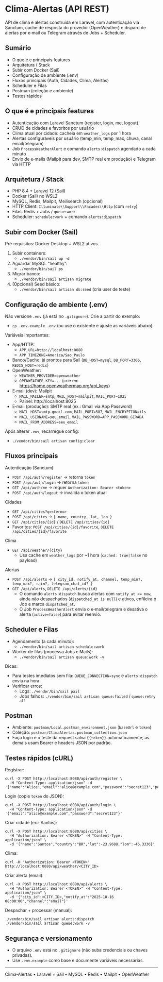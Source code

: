 # Clima‑Alertas (API REST)

API de clima e alertas construída em Laravel, com autenticação via Sanctum, cache de resposta do provedor (OpenWeather) e disparo de alertas por e‑mail ou Telegram através de Jobs + Scheduler.

## Sumário

- O que é e principais features
- Arquitetura / Stack
- Subir com Docker (Sail)
- Configuração de ambiente (.env)
- Fluxos principais (Auth, Cidades, Clima, Alertas)
- Scheduler e Filas
- Postman (coleção e ambiente)
- Testes rápidos

## O que é e principais features

- Autenticação com Laravel Sanctum (register, login, me, logout)
- CRUD de cidades e favoritos por usuário
- Clima atual por cidade: cacheia em `weather_logs` por 1 hora
- Alertas configuráveis por usuário (temp_min, temp_max, chuva, canal email/telegram)
- Job `ProcessWeatherAlert` e comando `alerts:dispatch` agendado a cada minuto
- Envio de e‑mails (Mailpit para dev, SMTP real em produção) e Telegram via HTTP

## Arquitetura / Stack

- PHP 8.4 + Laravel 12 (Sail)
- Docker (Sail) no WSL2
- MySQL, Redis, Mailpit, Meilisearch (opcional)
- HTTP Client: `Illuminate\\Support\\Facades\\Http` (com `retry`)
- Filas: Redis + Jobs / `queue:work`
- Scheduler: `schedule:work` + comando `alerts:dispatch`

## Subir com Docker (Sail)

Pré‑requisitos: Docker Desktop + WSL2 ativos.

1. Subir containers:
   - `./vendor/bin/sail up -d`
2. Aguardar MySQL “healthy”:
   - `./vendor/bin/sail ps`
3. Migrar banco:
   - `./vendor/bin/sail artisan migrate`
4. (Opcional) Seed básico:
   - `./vendor/bin/sail artisan db:seed` (cria user de teste)

## Configuração de ambiente (.env)

Não versione `.env` (já está no `.gitignore`). Crie a partir do exemplo:

- `cp .env.example .env` (ou use o existente e ajuste as variáveis abaixo)

Variáveis importantes:

- App/HTTP:
  - `APP_URL=http://localhost:8080`
  - `APP_TIMEZONE=America/Sao_Paulo`
- Banco/Cache: já prontos para Sail (`DB_HOST=mysql`, `DB_PORT=3306`, `REDIS_HOST=redis`)
- OpenWeather:
  - `WEATHER_PROVIDER=openweather`
  - `OPENWEATHER_KEY=...` (crie em https://home.openweathermap.org/api_keys)
- E‑mail (dev): Mailpit
  - `MAIL_MAILER=smtp`, `MAIL_HOST=mailpit`, `MAIL_PORT=1025`
  - Painel: http://localhost:8025
- E‑mail (produção): SMTP real (ex.: Gmail via App Password)
  - `MAIL_HOST=smtp.gmail.com`, `MAIL_PORT=587`, `MAIL_ENCRYPTION=tls`
  - `MAIL_USERNAME=seu_email`, `MAIL_PASSWORD=APP_PASSWORD_GERADA`
  - `MAIL_FROM_ADDRESS=seu_email`

Após alterar `.env`, recarregue config:

- `./vendor/bin/sail artisan config:clear`

## Fluxos principais

Autenticação (Sanctum)

- `POST /api/auth/register` → retorna `token`
- `POST /api/auth/login` → retorna `token`
- `GET /api/auth/me` → requer `Authorization: Bearer <token>`
- `POST /api/auth/logout` → invalida o token atual

Cidades

- `GET /api/cities?q=<termo>`
- `POST /api/cities` → `{ name, country, lat, lon }`
- `GET /api/cities/{id}` / `DELETE /api/cities/{id}`
- Favoritos: `POST /api/cities/{id}/favorite`, `DELETE /api/cities/{id}/favorite`

Clima

- `GET /api/weather/{city}`
  - Usa cache em `weather_logs` por ~1 hora (`cached: true|false` no payload)

Alertas

- `POST /api/alerts` → `{ city_id, notify_at, channel, temp_min?, temp_max?, rain?, telegram_chat_id? }`
- `GET /api/alerts`, `DELETE /api/alerts/{id}`
  - O comando `alerts:dispatch` busca alertas com `notify_at <= now`, ainda não despachados (`dispatched_at is null`) e ativos, enfileira o Job e marca `dispatched_at`.
  - O Job `ProcessWeatherAlert` envia o e‑mail/telegram e desativa o alerta (`active=false`) para evitar reenvio.

## Scheduler e Filas

- Agendamento (a cada minuto):
  - `./vendor/bin/sail artisan schedule:work`
- Worker de filas (processa Jobs e Mails):
  - `./vendor/bin/sail artisan queue:work -v`

Dicas:

- Para testes imediatos sem fila: `QUEUE_CONNECTION=sync` e `alerts:dispatch` envia na hora.
- Verificar erros:
  - Logs: `./vendor/bin/sail pail`
  - Jobs falhos: `./vendor/bin/sail artisan queue:failed` / `queue:retry all`

## Postman

- Ambiente: `postman/Local.postman_environment.json` (`baseUrl` e `token`)
- Coleção: `postman/ClimaAlertas.postman_collection.json`
- Faça login e o teste da request salva `{{token}}` automaticamente; as demais usam Bearer e headers JSON por padrão.

## Testes rápidos (cURL)

Registrar:

```
curl -X POST http://localhost:8080/api/auth/register \
  -H "Content-Type: application/json" -d '{"name":"Alice","email":"alice@example.com","password":"secret123","password_confirmation":"secret123"}'
```

Login (copie `token` do JSON):

```
curl -X POST http://localhost:8080/api/auth/login \
  -H "Content-Type: application/json" -d '{"email":"alice@example.com","password":"secret123"}'
```

Criar cidade (ex.: Santos):

```
curl -X POST http://localhost:8080/api/cities \
  -H "Authorization: Bearer <TOKEN>" -H "Content-Type: application/json" \
  -d '{"name":"Santos","country":"BR","lat":-23.9608,"lon":-46.3336}'
```

Clima:

```
curl -H "Authorization: Bearer <TOKEN>" http://localhost:8080/api/weather/<CITY_ID>
```

Criar alerta (email):

```
curl -X POST http://localhost:8080/api/alerts \
  -H "Authorization: Bearer <TOKEN>" -H "Content-Type: application/json" \
  -d '{"city_id":<CITY_ID>,"notify_at":"2025-10-16 08:00:00","channel":"email"}'
```

Despachar + processar (manual):

```
./vendor/bin/sail artisan alerts:dispatch
./vendor/bin/sail artisan queue:work -v
```

## Segurança e versionamento

- O arquivo `.env` está no `.gitignore` (não suba credenciais ou chaves privadas).
- Use `.env.example` como base e documente variáveis necessárias.

---

Clima‑Alertas • Laravel + Sail • MySQL • Redis • Mailpit • OpenWeather
